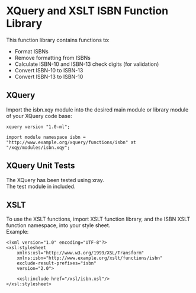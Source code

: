 XQuery and XSLT ISBN Function Library
====

This function library contains functions to: 
*   Format ISBNs
*   Remove formatting from ISBNs
*   Calculate ISBN-10 and ISBN-13 check digits (for validation)
*   Convert ISBN-10 to ISBN-13
*   Convert ISBN-13 to ISBN-10

XQuery
----

Import the isbn.xqy module into the desired main module or library module of your XQuery code base: 

    xquery version "1.0-ml";
    
    import module namespace isbn = "http://www.example.org/xquery/functions/isbn" at "/xqy/modules/isbn.xqy";

XQuery Unit Tests
----

The XQuery has been tested using xray.  
The test module in included.  


XSLT
----

To use the XSLT functions, import XSLT function library, and the ISBN XSLT function namespace, into your style sheet.  
Example: 

    <?xml version="1.0" encoding="UTF-8"?>
    <xsl:stylesheet 
        xmlns:xsl="http://www.w3.org/1999/XSL/Transform"
        xmlns:isbn="http://www.example.org/xslt/functions/isbn" 
        exclude-result-prefixes="isbn" 
        version="2.0">
        
        <xsl:include href="/xsl/isbn.xsl"/>
    </xsl:stylesheet>
